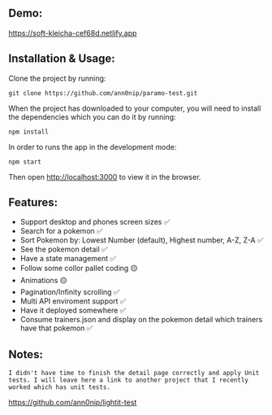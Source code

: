## Demo:

https://soft-kleicha-cef68d.netlify.app

## Installation & Usage:

Clone the project by running:

`git clone https://github.com/ann0nip/paramo-test.git`

When the project has downloaded to your computer, you will need to install the dependencies which you can do it by running:

`npm install`

In order to runs the app in the development mode:

`npm start`

Then open [http://localhost:3000](http://localhost:3000) to view it in the browser.

## Features:

-   Support desktop and phones screen sizes ✅
-   Search for a pokemon ✅
-   Sort Pokemon by: Lowest Number (default), Highest number, A-Z, Z-A ✅
-   See the pokemon detail ✅
-   Have a state management ✅
-   Follow some collor pallet coding 🟡
-   Animations 🟡
-   Pagination/Infinity scrolling ✅
-   Multi API enviroment support ✅
-   Have it deployed somewhere ✅
-   Consume trainers.json and display on the pokemon detail which trainers have that pokemon ✅

## Notes:

`I didn't have time to finish the detail page correctly and apply Unit tests. I will leave here a link to another project that I recently worked which has unit tests.`

https://github.com/ann0nip/lightit-test
